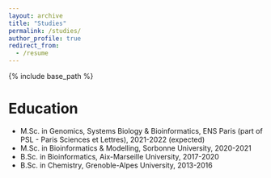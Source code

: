 ```yaml
---
layout: archive
title: "Studies"
permalink: /studies/
author_profile: true
redirect_from:
  - /resume
---
```


{% include base_path %}

Education
======
* M.Sc. in Genomics, Systems Biology & Bioinformatics, ENS Paris (part of PSL - Paris Sciences et Lettres), 2021-2022 (expected)
* M.Sc. in Bioinformatics & Modelling, Sorbonne University, 2020-2021
* B.Sc. in Bioinformatics, Aix-Marseille University, 2017-2020
* B.Sc. in Chemistry, Grenoble-Alpes University, 2013-2016
